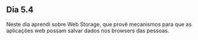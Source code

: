 ## Dia 5.4

Neste dia aprendi sobre Web Storage, que provê mecanismos para que as aplicações web possam salvar dados nos browsers das pessoas.
